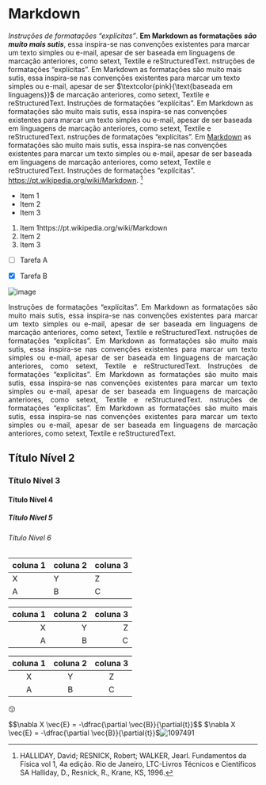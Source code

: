 # Markdown
  _Instruções de formatações “explícitas”_. __Em Markdown as formatações__ ***são muito mais sutis***, essa inspira-se nas convenções existentes para marcar um texto simples ou e-mail, apesar de ser baseada em linguagens de marcação anteriores, como setext, Textile e reStructuredText.  nstruções de formatações “explícitas”. Em Markdown as formatações são muito mais sutis, essa inspira-se nas convenções existentes para marcar um texto simples ou e-mail, apesar de ser $\textcolor{pink}{\text{baseada em linguagens}}$ de marcação anteriores, como setext, Textile e reStructuredText. Instruções de formatações “explícitas”. Em Markdown as formatações são muito mais sutis, essa inspira-se nas convenções existentes para marcar um texto simples ou e-mail, apesar de ser baseada em linguagens de marcação anteriores, como setext, Textile e reStructuredText.  nstruções de formatações “explícitas”. Em [Markdown](https://pt.wikipedia.org/wiki/Markdown) as formatações são muito mais sutis, essa inspira-se nas convenções existentes para marcar um texto simples ou e-mail, apesar de ser baseada em linguagens de marcação anteriores, como setext, Textile e reStructuredText. Instruções de formatações “explícitas”. <https://pt.wikipedia.org/wiki/Markdown>. [^1]
  
[^1]:HALLIDAY, David; RESNICK, Robert; WALKER, Jearl. Fundamentos da Física vol 1, 4a edição. Rio de Janeiro, LTC-Livros Técnicos e Científicos SA Halliday, D., Resnick, R., Krane, KS, 1996.
  
  
  
  
  
  
 * Item 1
 * Item 2
 * Item 3
 1. Item 1https://pt.wikipedia.org/wiki/Markdown
 2. Item 2
 3. Item 3

- [ ] Tarefa A
- [X] Tarefa B
  
  
  
  
 ![image](https://user-images.githubusercontent.com/118854926/204639558-1dc10eeb-ee33-44cd-a9d0-59ff5f524a38.png)
  
  
  
  <p align="justify" >
  Instruções de formatações “explícitas”. Em Markdown as formatações são muito mais sutis, essa inspira-se nas convenções existentes para marcar um texto simples ou e-mail, apesar de ser baseada em linguagens de marcação anteriores, como setext, Textile e reStructuredText.  nstruções de formatações “explícitas”. Em Markdown as formatações são muito mais sutis, essa inspira-se nas convenções existentes para marcar um texto simples ou e-mail, apesar de ser baseada em linguagens de marcação anteriores, como setext, Textile e reStructuredText. Instruções de formatações “explícitas”. Em Markdown as formatações são muito mais sutis, essa inspira-se nas convenções existentes para marcar um texto simples ou e-mail, apesar de ser baseada em linguagens de marcação anteriores, como setext, Textile e reStructuredText.  nstruções de formatações “explícitas”. Em Markdown as formatações são muito mais sutis, essa inspira-se nas convenções existentes para marcar um texto simples ou e-mail, apesar de ser baseada em linguagens de marcação anteriores, como setext, Textile e reStructuredText. 
  </p>

## Título Nível 2
### Título Nível 3
#### Título Nível 4
##### Título Nível 5
###### Título Nível 6


| coluna 1 | coluna 2 | coluna 3 |
| --- | --- | --- |
| X | Y | Z |
| A | B | C |

| coluna 1 | coluna 2 | coluna 3 |
| ---: | ---: | ---: |
| X | Y | Z |
| A | B | C |

| coluna 1 | coluna 2 | coluna 3 |
| :---: | :---: | :---: |
| X | Y | Z |
| A | B | C |

:kissing:

$$\nabla X \vec{E} = -\dfrac\{\partial \vec{B}}{\partial{t}}$$
$\nabla X \vec{E} = -\dfrac\{\partial \vec{B}}{\partial{t}}$![1097491](https://user-images.githubusercontent.com/118854926/204638881-749e0e5e-5db3-4454-8289-62c4b2556825.jpg)










